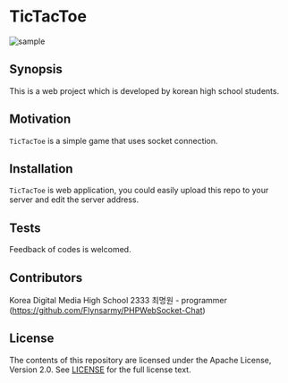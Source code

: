 # TicTacToe

![sample](https://github.com/a3963409/TicTacToe/raw/master/src/sample/img/game.png)

## Synopsis

This is a web project which is developed by korean high school students.

## Motivation

`TicTacToe` is a simple game that uses socket connection.

## Installation

`TicTacToe` is web application, you could easily upload this repo to your server and edit the server address.

## Tests

Feedback of codes is welcomed.

## Contributors

Korea Digital Media High School
2333 최명원 - programmer
(https://github.com/Flynsarmy/PHPWebSocket-Chat)

## License

The contents of this repository are licensed under the Apache License, Version 2.0. See
[LICENSE](https://github.com/a3963409/TicTacToe/master/LICENSE) for the full
license text.